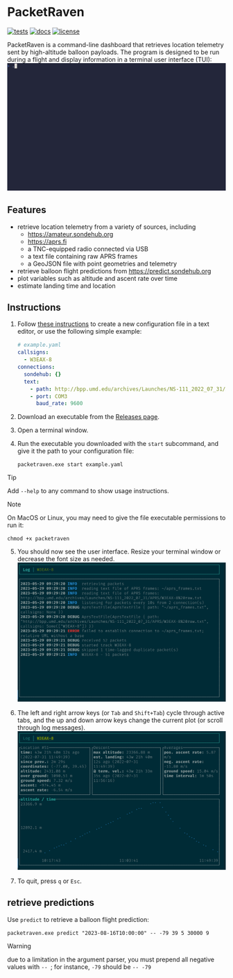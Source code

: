# PacketRaven

[![tests](https://github.com/UMDBPP/PacketRaven/workflows/tests/badge.svg)](https://github.com/UMDBPP/PacketRaven/actions?query=workflow%3Atests)
[![docs](https://readthedocs.org/projects/packetraven/badge/?version=latest)](https://packetraven.readthedocs.io/en/latest/?badge=latest)
[![license](https://img.shields.io/github/license/umdbpp/packetraven)](https://opensource.org/licenses/MIT)

PacketRaven is a command-line dashboard that retrieves location telemetry sent by high-altitude balloon payloads.
The program is designed to be run during a flight and display information in a terminal user interface (TUI):
![demo](https://github.com/UMDBPP/PacketRaven/blob/main/docs/demo/demo.gif)

## Features

- retrieve location telemetry from a variety of sources, including
  - https://amateur.sondehub.org
  - https://aprs.fi
  - a TNC-equipped radio connected via USB
  - a text file containing raw APRS frames
  - a GeoJSON file with point geometries and telemetry
- retrieve balloon flight predictions from https://predict.sondehub.org
- plot variables such as altitude and ascent rate over time
- estimate landing time and location

## Instructions

1. Follow [these instructions](https://packetraven.readthedocs.io/en/latest/configuration.html) to create a new configuration file in a text editor, or use the following simple example:
    ```yaml
    # example.yaml
    callsigns:
      - W3EAX-8
    connections:
      sondehub: {}
      text:
        - path: http://bpp.umd.edu/archives/Launches/NS-111_2022_07_31/APRS/W3EAX-8%20raw.txt
        - port: COM3
          baud_rate: 9600
    ```

2. Download an executable from the [Releases page](https://github.com/UMDBPP/PacketRaven/releases).

3. Open a terminal window.

4. Run the executable you downloaded with the `start` subcommand, and give it the path to your configuration file:
    ```shell
    packetraven.exe start example.yaml
    ```

> [!TIP]
> Add `--help` to any command to show usage instructions.

> [!NOTE]
> On MacOS or Linux, you may need to give the file executable permissions to run it:
> ```shell
> chmod +x packetraven
> ```

5. You should now see the user interface. Resize your terminal window or decrease the font size as needed.
    ![starting screen](https://github.com/UMDBPP/PacketRaven/blob/main/docs/images/example1_log.png)

6. The left and right arrow keys (or `Tab` and `Shift+Tab`) cycle through active tabs, and the up and down arrow keys change the current plot (or scroll through log messages).
    ![altitude telemetry plotted over time](https://github.com/UMDBPP/PacketRaven/blob/main/docs/images/example1_altitude.png)

7. To quit, press `q` or `Esc`.

## retrieve predictions

Use `predict` to retrieve a balloon flight prediction:

```shell
packetraven.exe predict "2023-08-16T10:00:00" -- -79 39 5 30000 9
```

> [!WARNING]
> due to a limitation in the argument parser, you must prepend all negative values with `-- `; for instance, `-79` should be `-- -79`
